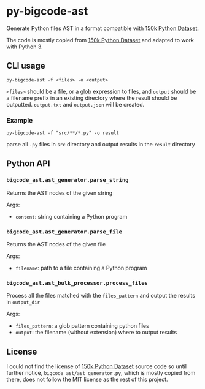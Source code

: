 # py-bigcode-ast

Generate Python files AST in a format compatible with [150k Python Dataset][1].

The code is mostly copied from [150k Python Dataset][1] and adapted to work with Python 3.

## CLI usage

```
py-bigcode-ast -f <files> -o <output>
```

`<files>` should be a file, or a glob expression to files, and `output`
should be a filename prefix in an existing directory where the result should be outputted.
`output.txt` and `output.json` will be created.

### Example

```
py-bigcode-ast -f "src/**/*.py" -o result
```

parse all `.py` files in `src` directory and output results in the `result` directory


## Python API

### `bigcode_ast.ast_generator.parse_string`

Returns the AST nodes of the given string

Args:

* `content`: string containing a Python program


### `bigcode_ast.ast_generator.parse_file`

Returns the AST nodes of the given file

Args:

* `filename`: path to a file containing a Python program

### `bigcode_ast.ast_bulk_processor.process_files`

Process all the files matched with the `files_pattern` and output the results in `output_dir`

Args:

* `files_pattern`: a glob pattern containing python files
* `output`: the filename (without extension) where to output results

## License

I could not find the license of [150k Python Dataset][1] source code so
until further notice, `bigcode_ast/ast_generator.py`, which is mostly copied from there,
does not follow the MIT license as the rest of this project.


[1]: http://www.srl.inf.ethz.ch/py150.php
